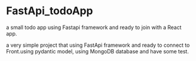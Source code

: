 # FastApi_todoApp
a small todo app using Fastapi framework and ready to join with a React app.


a very simple project that using FastApi framework and ready to connect to Front.using pydantic model, using MongoDB database and have some test.
